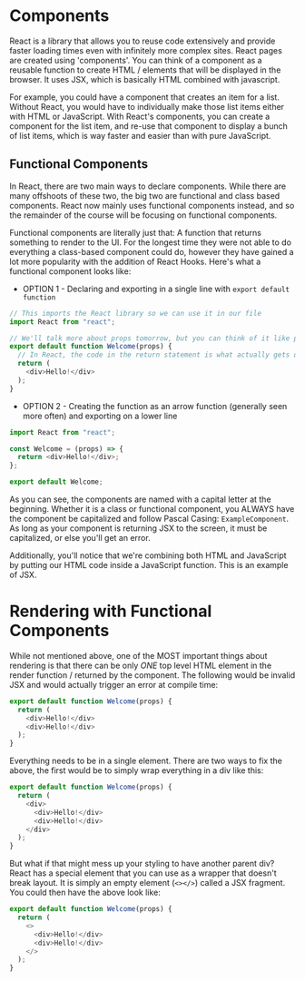 # Components

React is a library that allows you to reuse code extensively and provide faster loading times even with infinitely more complex sites. React pages are created using 'components'. You can think of a component as a reusable function to create HTML / elements that will be displayed in the browser. It uses JSX, which is basically HTML combined with javascript.

For example, you could have a component that creates an item for a list. Without React, you would have to individually make those list items either with HTML or JavaScript. With React's components, you can create a component for the list item, and re-use that component to display a bunch of list items, which is way faster and easier than with pure JavaScript.

## Functional Components

In React, there are two main ways to declare components. While there are many offshoots of these two, the big two are functional and class based components. React now mainly uses functional components instead, and so the remainder of the course will be focusing on functional components.

Functional components are literally just that: A function that returns something to render to the UI. For the longest time they were not able to do everything a class-based component could do, however they have gained a lot more popularity with the addition of React Hooks. Here's what a functional component looks like:

- OPTION 1 - Declaring and exporting in a single line with `export default function`

```javascript
// This imports the React library so we can use it in our file
import React from "react";

// We'll talk more about props tomorrow, but you can think of it like parameters and arguments
export default function Welcome(props) {
  // In React, the code in the return statement is what actually gets displayed on screen
  return (
    <div>Hello!</div>
  );
}
```

- OPTION 2 - Creating the function as an arrow function (generally seen more often) and exporting on a lower line

```javascript
import React from "react";

const Welcome = (props) => {
  return <div>Hello!</div>;
};

export default Welcome;
```

As you can see, the components are named with a capital letter at the beginning. Whether it is a class or functional component, you ALWAYS have the component be capitalized and follow Pascal Casing: `ExampleComponent`. As long as your component is returning JSX to the screen, it must be capitalized, or else you'll get an error.

Additionally, you'll notice that we're combining both HTML and JavaScript by putting our HTML code inside a JavaScript function. This is an example of JSX.

# Rendering with Functional Components

While not mentioned above, one of the MOST important things about rendering is that there can be only _ONE_ top level HTML element in the render function / returned by the component. The following would be invalid JSX and would actually trigger an error at compile time:

```javascript
export default function Welcome(props) {
  return (
    <div>Hello!</div>
    <div>Hello!</div>
  );
}
```

Everything needs to be in a single element. There are two ways to fix the above, the first would be to simply wrap everything in a div like this:

```javascript
export default function Welcome(props) {
  return (
    <div>
      <div>Hello!</div>
      <div>Hello!</div>
    </div>
  );
}
```

But what if that might mess up your styling to have another parent div? React has a special element that you can use as a wrapper that doesn't break layout. It is simply an empty element (`<></>`) called a JSX fragment. You could then have the above look like:

```javascript
export default function Welcome(props) {
  return (
    <>
      <div>Hello!</div>
      <div>Hello!</div>
    </>
  );
}
```
